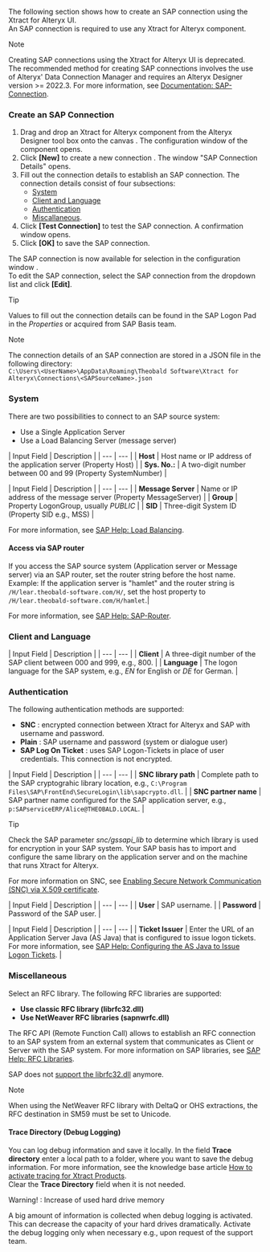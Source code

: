 The following section shows how to create an SAP connection using the Xtract for Alteryx UI.\
An SAP connection is required to use any Xtract for Alteryx component.

Note

Creating SAP connections using the Xtract for Alteryx UI is deprecated.\
The recommended method for creating SAP connections involves the use of Alteryx' Data Connection Manager and requires an Alteryx Designer version >= 2022.3. For more information, see [Documentation: SAP-Connection](../../documentation/sap-connection/).

### Create an SAP Connection

1. Drag and drop an Xtract for Alteryx component from the Alteryx Designer tool box onto the canvas . The configuration window of the component opens.
1. Click **[New]** to create a new connection . The window "SAP Connection Details" opens.
1. Fill out the connection details to establish an SAP connection. The connection details consist of four subsections:
   - [System](#system)
   - [Client and Language](#client-and-language)
   - [Authentication](#authentication)
   - [Miscallaneous](#miscellaneous).
1. Click **[Test Connection]** to test the SAP connection. A confirmation window opens.
1. Click **[OK]** to save the SAP connection.

The SAP connection is now available for selection in the configuration window .\
To edit the SAP connection, select the SAP connection from the dropdown list and click **[Edit]**.

Tip

Values to fill out the connection details can be found in the SAP Logon Pad in the *Properties* or acquired from SAP Basis team.

Note

The connection details of an SAP connection are stored in a JSON file in the following directory:\
`C:\Users\<UserName>\AppData\Roaming\Theobald Software\Xtract for Alteryx\Connections\<SAPSourceName>.json`

### System

There are two possibilities to connect to an SAP source system:

- Use a Single Application Server
- Use a Load Balancing Server (message server)

| Input Field | Description | | --- | --- | | **Host** | Host name or IP address of the application server (Property Host) | | **Sys. No.:** | A two-digit number between 00 and 99 (Property SystemNumber) |

| Input Field | Description | | --- | --- | | **Message Server** | Name or IP address of the message server (Property MessageServer) | | **Group** | Property LogonGroup, usually *PUBLIC* | | **SID** | Three-digit System ID (Property SID e.g., MSS) |

For more information, see [SAP Help: Load Balancing](https://help.sap.com/saphelp_nwpi711/helpdata/en/c4/3a644c505211d189550000e829fbbd/content.htm?no_cache=true).

#### Access via SAP router

If you access the SAP source system (Application server or Message server) via an SAP router, set the router string before the host name. Example: If the application server is "hamlet" and the router string is `/H/lear.theobald-software.com/H/`, set the host property to `/H/lear.theobald-software.com/H/hamlet`.|

For more information, see [SAP Help: SAP-Router](https://help.sap.com/viewer/6d9a59096c4b1014b507f15bed51571f/7.01.22/en-US/486b41efb74c07bee10000000a42189d.html).

### Client and Language

| Input Field | Description | | --- | --- | | **Client** | A three-digit number of the SAP client between 000 and 999, e.g., 800. | | **Language** | The logon language for the SAP system, e.g., *EN* for English or *DE* for German. |

### Authentication

The following authentication methods are supported:

- **SNC** : encrypted connection between Xtract for Alteryx and SAP with username and password.
- **Plain** : SAP username and password (system or dialogue user)
- **SAP Log On Ticket** : uses SAP Logon-Tickets in place of user credentials. This connection is not encrypted.

| Input Field | Description | | --- | --- | | **SNC library path** | Complete path to the SAP cryptograhic library location, e.g., `C:\Program Files\SAP\FrontEnd\SecureLogin\lib\sapcrypto.dll`. | | **SNC partner name** | SAP partner name configured for the SAP application server, e.g., `p:SAPserviceERP/Alice@THEOBALD.LOCAL`. |

Tip

Check the SAP parameter *snc/gssapi_lib* to determine which library is used for encryption in your SAP system. Your SAP basis has to import and configure the same library on the application server and on the machine that runs Xtract for Alteryx.

For more information on SNC, see [Enabling Secure Network Communication (SNC) via X.509 certificate](../enable-snc-using-pse-file/).

| Input Field | Description | | --- | --- | | **User** | SAP username. | | **Password** | Password of the SAP user. |

| Input Field | Description | | --- | --- | | **Ticket Issuer** | Enter the URL of an Application Server Java (AS Java) that is configured to issue logon tickets. For more information, see [SAP Help: Configuring the AS Java to Issue Logon Tickets](https://help.sap.com/doc/saphelp_nw75/7.5.5/EN-US/4a/412251343f2ab1e10000000a42189c/frameset.htm). |

### Miscellaneous

Select an RFC library. The following RFC libraries are supported:

- **Use classic RFC library (librfc32.dll)**
- **Use NetWeaver RFC libraries (sapnwrfc.dll)**

The RFC API (Remote Function Call) allows to establish an RFC connection to an SAP system from an external system that communicates as Client or Server with the SAP system. For more information on SAP libraries, see [SAP Help: RFC Libraries](https://help.sap.com/saphelp_nwpi71/helpdata/de/45/18e96cd26321a1e10000000a1553f6/frameset.htm).

SAP does not [support the librfc32.dll](https://blogs.sap.com/2012/08/15/support-for-classic-rfc-library-ends-march-2016/) anymore.

Note

When using the NetWeaver RFC library with DeltaQ or OHS extractions, the RFC destination in SM59 must be set to Unicode.

#### Trace Directory (Debug Logging)

You can log debug information and save it locally. In the field **Trace directory** enter a local path to a folder, where you want to save the debug information. For more information, see the knowledge base article [How to activate tracing for Xtract Products](https://support.theobald-software.com/helpdesk/KB/View/14455-how-to-activate-tracing-for-xtract-products).\
Clear the **Trace Directory** field when it is not needed.

Warning! : Increase of used hard drive memory

A big amount of information is collected when debug logging is activated. This can decrease the capacity of your hard drives dramatically. Activate the debug logging only when necessary e.g., upon request of the support team.

